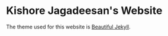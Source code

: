 # Kishore Jagadeesan's Website

The theme used for this website is [Beautiful Jekyll](https://deanattali.com/beautiful-jekyll/).
